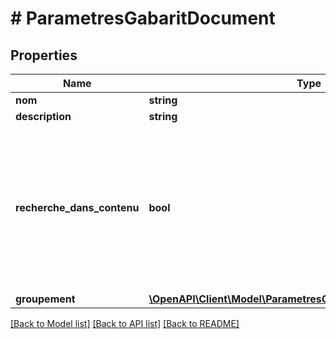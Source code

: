 # # ParametresGabaritDocument

## Properties

Name | Type | Description | Notes
------------ | ------------- | ------------- | -------------
**nom** | **string** |  |
**description** | **string** |  |
**recherche_dans_contenu** | **bool** | Ne pas spécifier cette clé ne modifiera pas la valeur de ce flag.  Il est préférable d&#39;utiliser l&#39;endpoint dédié à la modification de ce flag | [optional]
**groupement** | [**\OpenAPI\Client\Model\ParametresGabaritDocumentGroupement**](ParametresGabaritDocumentGroupement.md) |  | [optional]

[[Back to Model list]](../../README.md#models) [[Back to API list]](../../README.md#endpoints) [[Back to README]](../../README.md)

